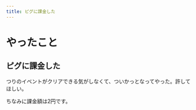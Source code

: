 ```yaml
---
title: ピグに課金した
---
```


# やったこと

## ピグに課金した

つりのイベントがクリアできる気がしなくて、ついかっとなってやった。許してほしい。

ちなみに課金額は2円です。

